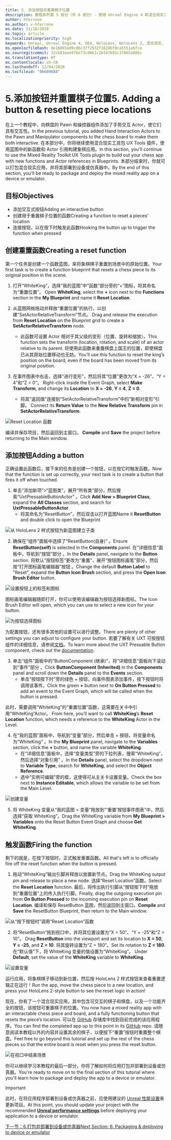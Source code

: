 ```yaml
---
title: 5. 添加按钮并重置棋子位置
description: 教程系列第 5 部分（共 6 部分）- 使用 Unreal Engine 4 和混合现实工具包 UX Tools 插件构建一款象棋应用
author: hferrone
ms.author: v-hferrone
ms.date: 11/18/2020
ms.topic: article
ms.localizationpriority: high
keywords: Unreal, Unreal Engine 4, UE4, HoloLens, HoloLens 2, 混合现实, 教程, 入门, mrtk, uxt, UX Tools, 文档, 混合现实头戴显示设备, windows 混合现实头戴显示设备, 虚拟现实头戴显示设备
ms.openlocfilehash: 8e16865e89c06c37f2932f1828bf8ca5551e6fce
ms.sourcegitcommit: 32cb81eee976e73cd661c2b347691c37865a60bc
ms.translationtype: HT
ms.contentlocale: zh-CN
ms.lasthandoff: 12/04/2020
ms.locfileid: "96609688"
---
```

# <a name="5-adding-a-button--resetting-piece-locations"></a><span data-ttu-id="2aef8-104">5.添加按钮并重置棋子位置</span><span class="sxs-lookup"><span data-stu-id="2aef8-104">5. Adding a button & resetting piece locations</span></span>

<span data-ttu-id="2aef8-105">在上一个教程中，向棋盘的 Pawn 和操控器组件添加了手势交互 Actor，使它们具有交互性。</span><span class="sxs-lookup"><span data-stu-id="2aef8-105">In the previous tutorial, you added Hand Interaction Actors to the Pawn and Manipulator components to the chess board to make them both interactive.</span></span> <span data-ttu-id="2aef8-106">在本部分中，你将继续使用混合现实工具包 UX Tools 插件，使用蓝图中的新函数和 Actor 引用构建象棋应用。</span><span class="sxs-lookup"><span data-stu-id="2aef8-106">In this section, you'll continue to use the Mixed Reality Toolkit UX Tools plugin to build out your chess app with new functions and Actor references in Blueprints.</span></span> <span data-ttu-id="2aef8-107">本部分结束时，你就可以打包混合现实应用，并将其部署到设备或仿真器中。</span><span class="sxs-lookup"><span data-stu-id="2aef8-107">By the end of this section, you'll be ready to package and deploy the mixed reality app on a device or emulator.</span></span>

## <a name="objectives"></a><span data-ttu-id="2aef8-108">目标</span><span class="sxs-lookup"><span data-stu-id="2aef8-108">Objectives</span></span>

* <span data-ttu-id="2aef8-109">添加交互式按钮</span><span class="sxs-lookup"><span data-stu-id="2aef8-109">Adding an interactive button</span></span>
* <span data-ttu-id="2aef8-110">创建用于重置棋子位置的函数</span><span class="sxs-lookup"><span data-stu-id="2aef8-110">Creating a function to reset a pieces' location</span></span>
* <span data-ttu-id="2aef8-111">连接按钮，以在按下时触发此函数</span><span class="sxs-lookup"><span data-stu-id="2aef8-111">Hooking the button up to trigger the function when pressed</span></span>

## <a name="creating-a-reset-function"></a><span data-ttu-id="2aef8-112">创建重置函数</span><span class="sxs-lookup"><span data-stu-id="2aef8-112">Creating a reset function</span></span>

<span data-ttu-id="2aef8-113">第一个任务是创建一个函数蓝图，来将象棋棋子重置到场景中的原始位置。</span><span class="sxs-lookup"><span data-stu-id="2aef8-113">Your first task is to create a function blueprint that resets a chess piece to its original position in the scene.</span></span>

1.  <span data-ttu-id="2aef8-114">打开“WhiteKing”，选择“我的蓝图”中“函数”部分旁的“+”图标，将其命名为“重置位置”。    </span><span class="sxs-lookup"><span data-stu-id="2aef8-114">Open **WhiteKing**, select the **+** icon next to the **Functions** section in the **My Blueprint** and name it **Reset Location**.</span></span>

2.  <span data-ttu-id="2aef8-115">从蓝图网格拖动并释放“重置位置”的执行，以创建“SetActorRelativeTransform”节点。 </span><span class="sxs-lookup"><span data-stu-id="2aef8-115">Drag and release the execution from **Reset Location** on the Blueprint grid to create a **SetActorRelativeTransform** node.</span></span>
    * <span data-ttu-id="2aef8-116">此函数可设置 Actor 相对于其父级的变形（位置、旋转和缩放）。</span><span class="sxs-lookup"><span data-stu-id="2aef8-116">This function sets the transform (location, rotation, and scale) of an actor relative to its parent.</span></span> <span data-ttu-id="2aef8-117">将使用此函数来重置棋盘上国王的位置，即使棋盘已从其原始位置移动也无妨。</span><span class="sxs-lookup"><span data-stu-id="2aef8-117">You’ll use this function to reset the king’s position on the board, even if the board has been moved from its original position.</span></span>

3. <span data-ttu-id="2aef8-118">在事件图表中右击，选择“进行变形”，然后将其“位置”更改为“X = -26”、“Y = 4”和“Z = 0”。    </span><span class="sxs-lookup"><span data-stu-id="2aef8-118">Right-click inside the Event Graph, select **Make Transform**, and change its **Location** to **X = -26**, **Y = 4**, **Z = 0**.</span></span>
    * <span data-ttu-id="2aef8-119">将其“返回值”连接到“SetActorRelativeTransform”中的“新相对变形”引脚。  </span><span class="sxs-lookup"><span data-stu-id="2aef8-119">Connect its **Return Value** to the **New Relative Transform** pin in **SetActorRelativeTransform**.</span></span>

![Reset Location 函数](images/unreal-uxt/5-function.PNG)

<span data-ttu-id="2aef8-121">编译并保存项目，然后返回到主窗口。 </span><span class="sxs-lookup"><span data-stu-id="2aef8-121">**Compile** and **Save** the project before returning to the Main window.</span></span>


## <a name="adding-a-button"></a><span data-ttu-id="2aef8-122">添加按钮</span><span class="sxs-lookup"><span data-stu-id="2aef8-122">Adding a button</span></span>

<span data-ttu-id="2aef8-123">正确设置此函数后，接下来的任务是创建一个按钮，以在按它时触发函数。</span><span class="sxs-lookup"><span data-stu-id="2aef8-123">Now that the function is set up correctly, your next task is to create a button that fires it off when touched.</span></span>

1.  <span data-ttu-id="2aef8-124">单击“添加新项”>“蓝图类”，展开“所有类”部分，然后搜索“UxtPressableButtonActor”  。</span><span class="sxs-lookup"><span data-stu-id="2aef8-124">Click **Add New > Blueprint Class**, expand the **All Classes** section, and search for **UxtPressableButtonActor**.</span></span>
    * <span data-ttu-id="2aef8-125">将其命名为“ResetButton”，然后双击以打开蓝图</span><span class="sxs-lookup"><span data-stu-id="2aef8-125">Name it **ResetButton** and double click to open the Blueprint</span></span>

![从 HoloLens 2 样式按钮为新蓝图建立子类](images/unreal-uxt/5-subclass.PNG)

2. <span data-ttu-id="2aef8-127">确保在“组件”面板中选择了“ResetButton(自身)” 。</span><span class="sxs-lookup"><span data-stu-id="2aef8-127">Ensure **ResetButton(self)** is selected in the **Components** panel.</span></span> <span data-ttu-id="2aef8-128">在“详细信息”面板中，导航到“按钮”部分 。</span><span class="sxs-lookup"><span data-stu-id="2aef8-128">In the **Details** panel, navigate to the **Button** section.</span></span> <span data-ttu-id="2aef8-129">将默认“按钮标签”更改为“重置”，展开“按钮图标画笔”部分，然后按“打开图标画笔编辑器”按钮  。</span><span class="sxs-lookup"><span data-stu-id="2aef8-129">Change the default **Button Label** to "Reset", expand the **Button Icon Brush** section, and press the **Open Icon Brush Editor** button.</span></span>

![设置按钮上的标签和图标](images/unreal-uxt/5-buttonconfig.PNG)

<span data-ttu-id="2aef8-131">图标画笔编辑器随即打开，你可以使用该编辑器为按钮选择新图标。</span><span class="sxs-lookup"><span data-stu-id="2aef8-131">The Icon Brush Editor will open, which you can use to select a new icon for your button.</span></span>

![为按钮选择图标](images/unreal-uxt/5-iconbrusheditor.PNG)

<span data-ttu-id="2aef8-133">为配置按钮，还有很多其他的设置可以进行调整。</span><span class="sxs-lookup"><span data-stu-id="2aef8-133">There are plenty of other settings you can adjust to configure your button.</span></span> <span data-ttu-id="2aef8-134">若要了解有关 UXT 可按按钮组件的详细信息，请参阅[文档](https://microsoft.github.io/MixedReality-UXTools-Unreal/Docs/PressableButton.html)。</span><span class="sxs-lookup"><span data-stu-id="2aef8-134">To learn more about the UXT Pressable Button component, check out the [documentation](https://microsoft.github.io/MixedReality-UXTools-Unreal/Docs/PressableButton.html).</span></span>

3. <span data-ttu-id="2aef8-135">单击“组件”面板中的“ButtonComponent (继承)”，将“详细信息”面板向下滚动到“事件”部分   。</span><span class="sxs-lookup"><span data-stu-id="2aef8-135">Click **ButtonComponent (Inherited)** in the **Components** panel and scroll down the **Details** panel to the **Events** section.</span></span>
    * <span data-ttu-id="2aef8-136">单击“按钮按下时”旁的绿色 + 按钮，向事件图表添加事件，按下按钮时将调用该事件。</span><span class="sxs-lookup"><span data-stu-id="2aef8-136">Click the green **+** button next to **On Button Pressed** to add an event to the Event Graph, which will be called when the button is pressed.</span></span>

<span data-ttu-id="2aef8-137">此时，需要调用“WhiteKing”的“重置位置”函数，这需要在关卡中引用“WhiteKing”Actor。  </span><span class="sxs-lookup"><span data-stu-id="2aef8-137">From here, you’ll want to call **WhiteKing**’s **Reset Location** function, which needs a reference to the **WhiteKing** Actor in the Level.</span></span>

4.  <span data-ttu-id="2aef8-138">在“我的蓝图”面板中，导航到“变量”部分，然后单击 + 按钮，将变量命名为“WhiteKing”   。</span><span class="sxs-lookup"><span data-stu-id="2aef8-138">In the **My Blueprint** panel, navigate to the **Variables** section, click the **+** button, and name the variable **WhiteKing**.</span></span>
    * <span data-ttu-id="2aef8-139">在“详细信息”面板中，选择“变量类型”旁的下拉列表，搜索“WhiteKing”，然后选择“对象引用”   。</span><span class="sxs-lookup"><span data-stu-id="2aef8-139">In the **Details** panel, select the dropdown next to **Variable Type**, search for **WhiteKing**, and select the **Object Reference**.</span></span>
    * <span data-ttu-id="2aef8-140">选中“实例可编辑”旁的框，这使得可从主关卡设置变量。</span><span class="sxs-lookup"><span data-stu-id="2aef8-140">Check the box next to **Instance Editable**, which allows the variable to be set from the Main Level.</span></span>

![创建变量](images/unreal-uxt/5-var.PNG)

5.  <span data-ttu-id="2aef8-142">将 WhiteKing 变量从“我的蓝图 > 变量”拖放到“‘重置’按钮事件图表”中，然后选择“获取 WhiteKing”。</span><span class="sxs-lookup"><span data-stu-id="2aef8-142">Drag the WhiteKing variable from **My Blueprint > Variables** onto the Reset Button Event Graph and choose **Get WhiteKing**.</span></span>

## <a name="firing-the-function"></a><span data-ttu-id="2aef8-143">触发函数</span><span class="sxs-lookup"><span data-stu-id="2aef8-143">Firing the function</span></span>

<span data-ttu-id="2aef8-144">剩下的就是，在按下按钮时，正式触发重置函数。</span><span class="sxs-lookup"><span data-stu-id="2aef8-144">All that's left is to officially fire off the reset function when the button is pressed.</span></span>

1.  <span data-ttu-id="2aef8-145">拖动“WhiteKing”输出引脚并释放以放置新节点。</span><span class="sxs-lookup"><span data-stu-id="2aef8-145">Drag the WhiteKing output pin and release to place a new node.</span></span> <span data-ttu-id="2aef8-146">选择“Reset Location”函数。</span><span class="sxs-lookup"><span data-stu-id="2aef8-146">Select the **Reset Location** function.</span></span> <span data-ttu-id="2aef8-147">最后，将传出执行引脚从“按钮按下时”拖放到“重置位置”上的传入执行引脚。</span><span class="sxs-lookup"><span data-stu-id="2aef8-147">Finally, drag the outgoing execution pin from **On Button Pressed** to the incoming execution pin on **Reset Location**.</span></span> <span data-ttu-id="2aef8-148">编译和保存 ResetButton 蓝图，然后返回到主窗口。</span><span class="sxs-lookup"><span data-stu-id="2aef8-148">**Compile** and **Save** the ResetButton Blueprint, then return to the Main window.</span></span>

![从“按下按钮时”调用“Reset Location”函数](images/unreal-uxt/5-callresetloc.PNG)

2.  <span data-ttu-id="2aef8-150">将“ResetButton”拖到视口中，并将其位置设置为“X = 50”、“Y = -25”和“Z = 10”。  </span><span class="sxs-lookup"><span data-stu-id="2aef8-150">Drag **ResetButton** into the viewport and set its location to **X = 50**, **Y = -25**, and **Z = 10**.</span></span> <span data-ttu-id="2aef8-151">将其旋转设置为“Z = 180”。</span><span class="sxs-lookup"><span data-stu-id="2aef8-151">Set its rotation to **Z = 180**.</span></span> <span data-ttu-id="2aef8-152">在“默认值”下，将 WhiteKing 变量的值设置为“WhiteKing”。  </span><span class="sxs-lookup"><span data-stu-id="2aef8-152">Under **Default**, set the value of the **WhiteKing** variable to **WhiteKing**.</span></span>

![设置变量](images/unreal-uxt/5-buttonlevel.PNG)

<span data-ttu-id="2aef8-154">运行应用，将象棋棋子移动到新位置，然后按 HoloLens 2 样式按钮来查看重置逻辑正在运行！</span><span class="sxs-lookup"><span data-stu-id="2aef8-154">Run the app, move the chess piece to a new location, and press your HoloLens 2-style button to see the reset logic in action!</span></span>

<span data-ttu-id="2aef8-155">现在，你有了一个混合现实应用，其中包含可交互的棋子和棋盘，以及一个功能齐全的按钮，该按钮可重置棋子的位置。</span><span class="sxs-lookup"><span data-stu-id="2aef8-155">You now have a mixed reality app with an interactable chess piece and board, and a fully functioning button that resets the piece’s location.</span></span> <span data-ttu-id="2aef8-156">可以在 [GitHub](https://github.com/microsoft/MixedReality-Unreal-Samples/tree/master/ChessApp) 存储库中找到目前完成的该应用程序。</span><span class="sxs-lookup"><span data-stu-id="2aef8-156">You can find the completed app up to this point in its [GitHub](https://github.com/microsoft/MixedReality-Unreal-Samples/tree/master/ChessApp) repo.</span></span> <span data-ttu-id="2aef8-157">请随意阅读本教程以外的内容并设置其余的棋子，以便按下“重置”按钮时重置整个棋盘。</span><span class="sxs-lookup"><span data-stu-id="2aef8-157">Feel free to go beyond this tutorial and set up the rest of the chess pieces so that the entire board is reset when you press the reset button.</span></span>

![在视口中结束场景](images/unreal-uxt/5-endscene.PNG)

<span data-ttu-id="2aef8-159">你可以继续学习本教程的最后一部分，你将了解如何将应用打包并部署到设备或仿真器。</span><span class="sxs-lookup"><span data-stu-id="2aef8-159">You're ready to move on to the final section of this tutorial where you'll learn how to package and deploy the app to a device or emulator.</span></span>

> [!IMPORTANT]
> <span data-ttu-id="2aef8-160">此时，在将应用程序部署到设备或仿真器之前，应使用建议的 [Unreal 性能设置](../performance-recommendations-for-unreal.md)来更新项目。</span><span class="sxs-lookup"><span data-stu-id="2aef8-160">At this point, you should update your project with the recommended **[Unreal performance settings](../performance-recommendations-for-unreal.md)** before deploying your application to a device or emulator.</span></span>

[<span data-ttu-id="2aef8-161">下一节：6.打包并部署到设备或仿真器</span><span class="sxs-lookup"><span data-stu-id="2aef8-161">Next Section: 6. Packaging & deploying to device or emulator</span></span>](unreal-uxt-ch6.md)
